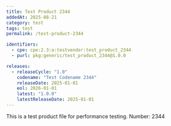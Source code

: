 ```yaml
---
title: Test Product 2344
addedAt: 2025-08-21
category: test
tags: test
permalink: /test-product-2344

identifiers:
  - cpe: cpe:2.3:a:testvendor:test_product_2344
  - purl: pkg:generic/test_product_2344@1.0.0

releases:
  - releaseCycle: "1.0"
    codename: "Test Codename 2344"
    releaseDate: 2025-01-01
    eol: 2026-01-01
    latest: "1.0.0"
    latestReleaseDate: 2025-01-01
---
```


This is a test product file for performance testing. Number: 2344
